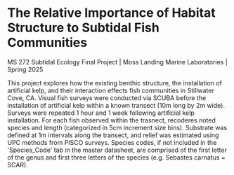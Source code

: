 # The Relative Importance of Habitat Structure to Subtidal Fish Communities 
MS 272 Subtidal Ecology Final Project | Moss Landing Marine Laboratories | Spring 2025

This project explores how the existing benthic structure, the installation of artificial kelp, and their interaction effects fish communities in Stillwater Cove, CA. Visual fish surveys were conducted via SCUBA before the installation of artificial kelp within a known transect (10m long by 2m wide). Surveys were repeated 1 hour and 1 week following artificial kelp installation. For each fish observed within the trasnect, recoderes noted species and length (categorized in 5cm increment size bins). Substrate was defined at 1m intervals along the transect, and relief was estimated using UPC methods from PISCO surveys. Species codes, if not included in the 'Species_Code' tab in the master datasheet, are comprised of the first letter of the genus and first three letters of the species (e.g. Sebastes carnatus = SCAR). 

